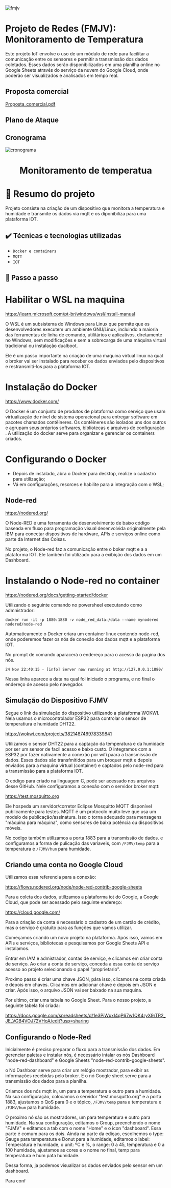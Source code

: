 ![fmjv](https://github.com/vinussp/Projeto-de-Redes---Monitoramento-de-Temperatura/assets/78106775/5f245d1f-9381-48c0-a267-fd3aa94b9ddc)

# Projeto de Redes (FMJV): Monitoramento de Temperatura
Este projeto IoT envolve o uso de um módulo de rede para facilitar a comunicação
entre os sensores e permitir a transmissão dos dados coletados. Esses dados serão disponibilizados em uma planilha online no Google Sheets através do serviço da nuvem do Google Cloud, onde poderão ser
visualizados e analisados em tempo real.

 ## Proposta comercial
 [Proposta_comercial.pdf](https://github.com/vinussp/Projeto-de-Redes---Monitoramento-de-Temperatura/files/12811266/Proposta_comercial.pdf)
 ## Plano de Ataque

 ## Cronograma
 ![cronograma](https://github.com/vinussp/Projeto-de-Redes---Monitoramento-de-Temperatura/assets/78106775/295285c7-75b9-4003-9e37-b23ea643fff5)


<h1 align="center"> Monitoramento de temperatua </h1>


# 📒 Resumo do projeto
Projeto consiste na criação de um dispositivo que monitora a temperatura e humidade e transmite os dados via mqtt e os diponibiliza para uma plataforma IOT.

## ✔️ Técnicas e tecnologias utilizadas

- ``Docker e conteiners``
- ``MQTT``
-  ``IOT``

## 📁 Passo a passo
# Habilitar o WSL na maquina
   https://learn.microsoft.com/pt-br/windows/wsl/install-manual
   
   O WSL é um subsistema do Windows para Linux que permite que os desenvolvedores executem um ambiente GNU/Linux, incluindo a maioria das ferramentas de linha de comando, utilitários e aplicativos, diretamente      no Windows, sem modificações e sem a sobrecarga de uma máquina virtual tradicional ou instalação dualboot.
   
   Ele é um passo importante na criação de uma maquina virtual linux na qual o broker vai ser instalado para receber os dados enviados pelo dispositivos e restransmiti-los para a plataforma IOT.

# Instalação do Docker
  https://www.docker.com/
  
  O Docker é um conjunto de produtos de plataforma como serviço que usam virtualização de nível de sistema operacional para entregar software em pacotes chamados contêineres. Os contêineres são isolados uns dos    outros e agrupam seus próprios softwares, bibliotecas e arquivos de configuração
  .
  A utilização do docker serve para organizar e gerenciar os containers criados.
  
# Configurando o Docker
   - Depois de instalado, abra o Docker para desktop, realize o cadastro para utilização;
   - Vá em configurações, resorces e habilite para a integração com o WSL;

## Node-red
   https://nodered.org/
   
   O Node-RED é uma ferramenta de desenvolvimento de baixo código baseada em fluxo para programação visual desenvolvida originalmente pela IBM para conectar dispositivos de hardware, APIs e serviços online como     parte da Internet das Coisas.

   No projeto, o Node-red faz a comunicação entre o boker mqtt e a a plataforma IOT. Ele também foi utilizado para a exibição dos dados em um Dashboard.

# Instalando o Node-red no container

   https://nodered.org/docs/getting-started/docker

   Utilizando o seguinte comando no powersheel executando como admnistrador:
   
   `docker run -it -p 1880:1880 -v node_red_data:/data --name mynodered nodered/node-red`

   Automaticamente o Docker criara um container linux contendo node-red, onde poderemos fazer os nós de conexão dos dados mqtt e a plataforma IOT.

   No prompt de comando aparacerá o endereço para o acesso da pagina dos nós.

   `24 Nov 22:40:15 - [info] Server now running at http://127.0.0.1:1880/`

   Nessa linha aparece a data na qual foi iniciado o programa, e no final o endereço de acesso pelo navegador.
   
## Simulação do Dispositivo FJMV
   Segue o link da simulação do dispositivo utilizando a plataforma WOKWI. Nela usamos o microcontrolador ESP32 para controlar o sensor de temperatiura e humidade DHT22. 

   https://wokwi.com/projects/382148746978339841

   Utilizamos o sensor DHT22 para a captação da temperatura e da humidade por ser um sensor de facil acesso e baixo custo. O integramos com a ESP32 por fazer nativamente a conexão por wifi paara a transmissão de    dados. Esses dados são transfmitidos para um broquer mqtt e depois enviados para a maquina virtual (container) e captados pelo node-red para a transmissão para a plataforma IOT.

   O código para criado na linguagem C, pode ser acessado nos arquivos desse GitHub. Nele configuramos a conexão com o servidor broker mqtt:

   https://test.mosquitto.org

   Ele hospeda um servidor/corretor Eclipse Mosquitto MQTT disponível publicamente para testes. MQTT é um protocolo muito leve que usa um modelo de publicação/assinatura. Isso o torna adequado para mensagens        "máquina para máquina", como sensores de baixa potência ou dispositivos móveis.

   No codigo também utilizamos a porta 1883 para a transmissão de dados. e configuramos a forma de pulicação das variaveis, com `/FJMV/temp` para a temperatura e `/FJMV/hum` para humidade.

 ## Criando uma conta no Google Cloud

   Utilizamos essa referencia para a conexão:

   https://flows.nodered.org/node/node-red-contrib-google-sheets

   Para a coleta dos dados, utilizamos a plataforma iot do Google, a Google Cloud, que pode ser acessado pelo seguinte endereço:
   
   https://cloud.google.com/

   Para a criação da conta é necessário o cadastro de um cartão de crédito, mas o serviço é gratuito para as funções que vamos utilizar.

   Começamos criando um novo projeto na plataforma. Após isso, vamos em APIs e serviços, bibliotecas e pesquisamos por Google Sheets API e instalamos.

   Entrar em IAM e admistrador, contas de serviço, e clicamos em criar conta de serviço. Ao criar a conta de serviço, conceda a essa conta de serviço acesso ao projeto selecionando o papel "proprietario".

   Proximo passo é criar uma chave JSON, pára isso, clicamos na conta criada e depois em chaves. Clicamos em adicionar chave e depois em JSON e criar. Após isso, o arquivo JSON vai ser baixado na sua maquina.

   Por ultimo, criar uma tabela no Google Sheet. Para o nosso projeto, a seguinte tabela foi criada: 

   https://docs.google.com/spreadsheets/d/1e3PiWuxI4qP67w1QK4ryX9rTR2_JE_VGB4VOJ72VHoA/edit?usp=sharing

## Configurando o Node-Red

   Inicialmente é preciso preparar o fluxo para a transmissão dos dados. Em gerenciar paletas e instalar nós, é necessário intalar os nós Dashboard "node-red-dashboard" e Google Sheets "node-red-contrib-google-sheets".

   o Nó Dashboar serve para criar um relógio mostrador, para exibir as informações recebidas pelo broker. E o nó Google sheet serve para a transmissão dos dados para a planilha.

   Criamos dos nós mqtt in, um para a temperatura e outro para a humidade. Na sua configuração, colocamos o servidor "test.mosquitto.org" e a porta 1883, ajustamos o QoS para 0 e o tópico, `/FJMV/temp` para a temperatura e `/FJMV/hum` para humidade.

   O proximo nó são os mostradores, um para temperatura e outro para humidade. Na sua configuração, editamos o Group, preenchendo o nome "FJMV" e editamos a tab com o nome "Home" e o icon "dashboard". Essa parte é comum para os dois.
   Ainda na parte da ediçao, escolhemos o type: Gauge para temperatura e Donut para a humidade, editamos o label: Temperatura e humidade, o unit: ºC e %, o range: 0 a 45, temperatura e 0 a 100 humidade, ajustamos as cores e o nome no final, temp para temperatura e hum pata humidade.

   Dessa forma, ja podemos visualizar os dados enviados pelo sensor em um dashboard.

   Para conf
